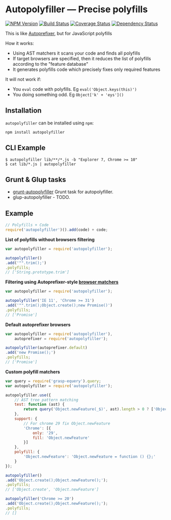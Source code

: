 # Autopolyfiller — Precise polyfills

[![NPM Version](https://badge.fury.io/js/autopolyfiller.png)](https://npmjs.org/package/autopolyfiller) [![Build Status](https://travis-ci.org/azproduction/autopolyfiller.png?branch=master)](https://travis-ci.org/azproduction/autopolyfiller) [![Coverage Status](https://coveralls.io/repos/azproduction/autopolyfiller/badge.png?branch=master&)](https://coveralls.io/r/azproduction/autopolyfiller) [![Dependency Status](https://gemnasium.com/azproduction/autopolyfiller.png)](https://gemnasium.com/azproduction/autopolyfiller)

This is like [Autoprefixer](https://github.com/ai/autoprefixer), but for JavaScript polyfills

How it works:

 * Using AST matchers it scans your code and finds all polyfills
 * If target browsers are specified, then it reduces the list of polyfills according to the "feature database"
 * It generates polyfills code which precisely fixes only required features

It will not work if:

 * You `eval` code with polyfills. Eg `eval('Object.keys(this)')`
 * You doing something odd. Eg `Object['k' + 'eys']()`

## Installation 

`autopolyfiller` can be installed using `npm`:

```
npm install autopolyfiller
```

## CLI Example

```
$ autopolyfiller lib/**/*.js -b "Explorer 7, Chrome >= 10"
$ cat lib/*.js | autopolyfiller
```

## Grunt & Glup tasks

 * [grunt-autopolyfiller](https://github.com/grunt-azproduction/) Grunt task for autopolyfiller.
 * glup-autopolyfiller - TODO.

## Example

```js
// Polyfills + Code
require('autopolyfiller')().add(code) + code;
```

**List of polyfills without browsers filtering**

```js
var autopolyfiller = require('autopolyfiller');

autopolyfiller()
.add('"".trim();')
.polyfills;
// ['String.prototype.trim']
```

**Filtering using Autoprefixer-style [browser matchers](https://github.com/ai/autoprefixer#browsers)**

```js
var autopolyfiller = require('autopolyfiller');

autopolyfiller('IE 11', 'Chrome >= 31')
.add('"".trim();Object.create();new Promise()')
.polyfills;
// ['Promise']
```

**Default autoprefixer browsers**

```js
var autopolyfiller = require('autopolyfiller'),
    autoprefixer = require('autopolyfiller');

autopolyfiller(autoprefixer.default)
.add('new Promise();')
.polyfills;
// ['Promise']
```

**Custom polyfill matchers**

```js
var query = require('grasp-equery').query;
var autopolyfiller = require('autopolyfiller');

autopolyfiller.use({
    // AST tree pattern matching
    test: function (ast) {
        return query('Object.newFeature(_$)', ast).length > 0 ? ['Object.newFeature'] : [];
    },
    support: {
        // For chrome 29 fix Object.newFeature
        'Chrome': [{
            only: '29',
            fill: 'Object.newFeature'
        }]
    },
    polyfill: {
        'Object.newFeature': 'Object.newFeature = function () {};'
    }
});

autopolyfiller()
.add('Object.create();Object.newFeature();');
.polyfills;
// ['Object.create', 'Object.newFeature']

autopolyfiller('Chrome >= 20')
.add('Object.create();Object.newFeature();');
.polyfills;
// []
```
